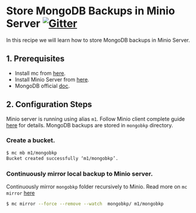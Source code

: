 # Store MongoDB Backups in Minio Server [![Gitter](https://badges.gitter.im/Join%20Chat.svg)](https://gitter.im/minio/minio?utm_source=badge&utm_medium=badge&utm_campaign=pr-badge&utm_content=badge)

In this recipe we will learn how to store MongoDB backups in Minio Server.


## 1. Prerequisites

* Install mc from [here](https://docs.minio.io/docs/minio-client-quickstart-guide).
* Install Minio Server from [here](https://docs.minio.io/docs/minio ).
* MongoDB official [doc](https://docs.mongodb.com/). 
 

## 2. Configuration Steps

Minio server is running using alias ``m1``. Follow Minio client complete guide [here](https://docs.minio.io/docs/minio-client-complete-guid) for details. MongoDB backups are stored in ``mongobkp`` directory.

### Create a bucket.

```sh
$ mc mb m1/mongobkp
Bucket created successfully ‘m1/mongobkp’.
```

### Continuously mirror local backup to Minio server.

Continuously mirror ``mongobkp`` folder recursively to Minio. Read more on ``mc mirror`` [here](https://docs.minio.io/docs/minio-client-complete-guide#mirror) 

```sh
$ mc mirror --force --remove --watch  mongobkp/ m1/mongobkp
```

